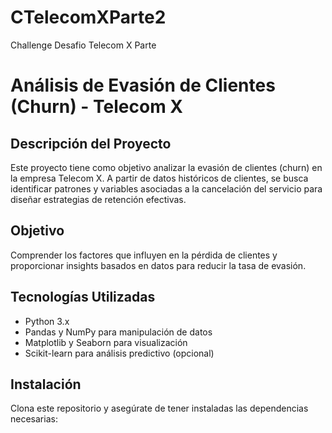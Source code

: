 # CTelecomXParte2
Challenge Desafio Telecom X Parte 
# Análisis de Evasión de Clientes (Churn) - Telecom X

## Descripción del Proyecto
Este proyecto tiene como objetivo analizar la evasión de clientes (churn) en la empresa Telecom X. A partir de datos históricos de clientes, se busca identificar patrones y variables asociadas a la cancelación del servicio para diseñar estrategias de retención efectivas.

## Objetivo
Comprender los factores que influyen en la pérdida de clientes y proporcionar insights basados en datos para reducir la tasa de evasión.

## Tecnologías Utilizadas
- Python 3.x
- Pandas y NumPy para manipulación de datos
- Matplotlib y Seaborn para visualización
- Scikit-learn para análisis predictivo (opcional)

## Instalación
Clona este repositorio y asegúrate de tener instaladas las dependencias necesarias:


